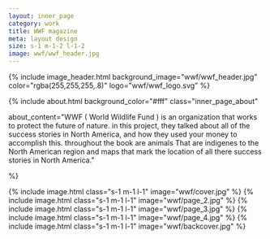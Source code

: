 ```yaml
---
layout: inner_page
category: work
title: WWF magazine
meta: layout design 
size: s-1 m-1-2 l-1-2
image: wwf/wwf_header.jpg
---
```


{% include image_header.html background_image="wwf/wwf_header.jpg" color="rgba(255,255,255,.8)" logo="wwf/wwf_logo.svg" %}

{% include about.html background_color="#fff" class="inner_page_about"

about_content="WWF ( World Wildlife Fund ) is an organization that works to protect the future of nature. in this project, they talked about all of the success stories in North America, and how they used your money to accomplish this. throughout the book are animals That are indigenes to the North American region and maps that mark the location of all there success stories in North America." 

%}

{% include image.html class="s-1 m-1 l-1" image="wwf/cover.jpg" %}
{% include image.html class="s-1 m-1 l-1" image="wwf/page_2.jpg" %}
{% include image.html class="s-1 m-1 l-1" image="wwf/page_3.jpg" %}
{% include image.html class="s-1 m-1 l-1" image="wwf/page_4.jpg" %}
{% include image.html class="s-1 m-1 l-1" image="wwf/backcover.jpg" %}